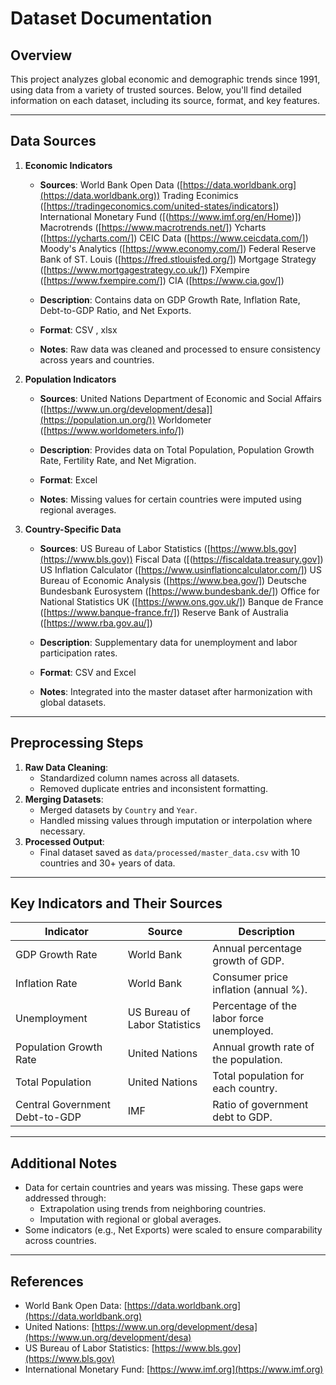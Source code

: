 # Dataset Documentation

## Overview
This project analyzes global economic and demographic trends since 1991, using data from a variety of trusted sources. Below, you'll find detailed information on each dataset, including its source, format, and key features.

---

## Data Sources
1. **Economic Indicators**  
   - **Sources**: World Bank Open Data ([https://data.worldbank.org](https://data.worldbank.org))
Trading Econimics ([https://tradingeconomics.com/united-states/indicators])
                  International Monetary Fund ([(https://www.imf.org/en/Home)])
                  Macrotrends ([https://www.macrotrends.net/])
                  Ycharts ([https://ycharts.com/])
                  CEIC Data ([https://www.ceicdata.com/])
                  Moody's Analytics ([https://www.economy.com/])
                  Federal Reserve Bank of ST. Louis ([https://fred.stlouisfed.org/])
                  Mortgage Strategy ([https://www.mortgagestrategy.co.uk/])
                  FXempire ([https://www.fxempire.com/])
                  CIA ([https://www.cia.gov/])
                  
                 
   - **Description**: Contains data on GDP Growth Rate, Inflation Rate, Debt-to-GDP Ratio, and Net Exports.  
   - **Format**: CSV  ,  xlsx
   - **Notes**: Raw data was cleaned and processed to ensure consistency across years and countries.  

2. **Population Indicators**  
   - **Sources**: United Nations Department of Economic and Social Affairs ([https://www.un.org/development/desa]](https://population.un.org/))
                  Worldometer ([https://www.worldometers.info/])
     
   - **Description**: Provides data on Total Population, Population Growth Rate, Fertility Rate, and Net Migration.  
   - **Format**: Excel  
   - **Notes**: Missing values for certain countries were imputed using regional averages.  

3. **Country-Specific Data**  
   - **Sources**: US Bureau of Labor Statistics ([https://www.bls.gov](https://www.bls.gov))
                  Fiscal Data ([(https://fiscaldata.treasury.gov])
                  US Inflation Calculator ([https://www.usinflationcalculator.com/])
                  US Bureau of Economic Analysis ([https://www.bea.gov/])
                  Deutsche Bundesbank Eurosystem ([https://www.bundesbank.de/])
                  Office for National Statistics UK ([https://www.ons.gov.uk/])
                  Banque de France ([https://www.banque-france.fr/])
                  Reserve Bank of Australia ([https://www.rba.gov.au/])
     
   - **Description**: Supplementary data for unemployment and labor participation rates.  
   - **Format**: CSV and Excel  
   - **Notes**: Integrated into the master dataset after harmonization with global datasets.

---

## Preprocessing Steps
1. **Raw Data Cleaning**:
   - Standardized column names across all datasets.
   - Removed duplicate entries and inconsistent formatting.
2. **Merging Datasets**:
   - Merged datasets by `Country` and `Year`.
   - Handled missing values through imputation or interpolation where necessary.
3. **Processed Output**:
   - Final dataset saved as `data/processed/master_data.csv` with 10 countries and 30+ years of data.

---

## Key Indicators and Their Sources
| Indicator                      | Source                          | Description                                             |
|--------------------------------|---------------------------------|---------------------------------------------------------|
| GDP Growth Rate                | World Bank                     | Annual percentage growth of GDP.                       |
| Inflation Rate                 | World Bank                     | Consumer price inflation (annual %).                   |
| Unemployment                   | US Bureau of Labor Statistics  | Percentage of the labor force unemployed.              |
| Population Growth Rate         | United Nations                 | Annual growth rate of the population.                  |
| Total Population               | United Nations                 | Total population for each country.                     |
| Central Government Debt-to-GDP | IMF                            | Ratio of government debt to GDP.                       |

---

## Additional Notes
- Data for certain countries and years was missing. These gaps were addressed through:
  - Extrapolation using trends from neighboring countries.
  - Imputation with regional or global averages.
- Some indicators (e.g., Net Exports) were scaled to ensure comparability across countries.

---

## References
- World Bank Open Data: [https://data.worldbank.org](https://data.worldbank.org)  
- United Nations: [https://www.un.org/development/desa](https://www.un.org/development/desa)  
- US Bureau of Labor Statistics: [https://www.bls.gov](https://www.bls.gov)  
- International Monetary Fund: [https://www.imf.org](https://www.imf.org)  

